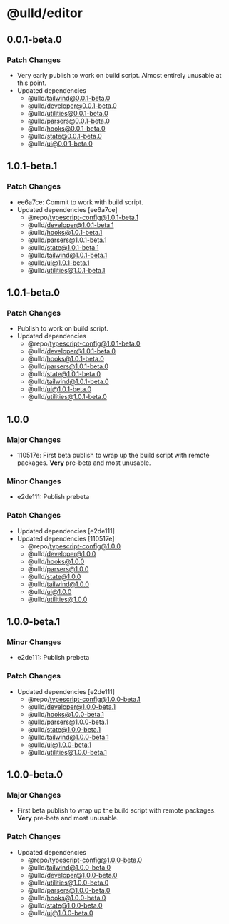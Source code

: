 # @ulld/editor

## 0.0.1-beta.0

### Patch Changes

- Very early publish to work on build script. Almost entirely unusable at this point.
- Updated dependencies
  - @ulld/tailwind@0.0.1-beta.0
  - @ulld/developer@0.0.1-beta.0
  - @ulld/utilities@0.0.1-beta.0
  - @ulld/parsers@0.0.1-beta.0
  - @ulld/hooks@0.0.1-beta.0
  - @ulld/state@0.0.1-beta.0
  - @ulld/ui@0.0.1-beta.0

## 1.0.1-beta.1

### Patch Changes

- ee6a7ce: Commit to work with build script.
- Updated dependencies [ee6a7ce]
  - @repo/typescript-config@1.0.1-beta.1
  - @ulld/developer@1.0.1-beta.1
  - @ulld/hooks@1.0.1-beta.1
  - @ulld/parsers@1.0.1-beta.1
  - @ulld/state@1.0.1-beta.1
  - @ulld/tailwind@1.0.1-beta.1
  - @ulld/ui@1.0.1-beta.1
  - @ulld/utilities@1.0.1-beta.1

## 1.0.1-beta.0

### Patch Changes

- Publish to work on build script.
- Updated dependencies
  - @repo/typescript-config@1.0.1-beta.0
  - @ulld/developer@1.0.1-beta.0
  - @ulld/hooks@1.0.1-beta.0
  - @ulld/parsers@1.0.1-beta.0
  - @ulld/state@1.0.1-beta.0
  - @ulld/tailwind@1.0.1-beta.0
  - @ulld/ui@1.0.1-beta.0
  - @ulld/utilities@1.0.1-beta.0

## 1.0.0

### Major Changes

- 110517e: First beta publish to wrap up the build script with remote packages. **Very** pre-beta and most unusable.

### Minor Changes

- e2de111: Publish prebeta

### Patch Changes

- Updated dependencies [e2de111]
- Updated dependencies [110517e]
  - @repo/typescript-config@1.0.0
  - @ulld/developer@1.0.0
  - @ulld/hooks@1.0.0
  - @ulld/parsers@1.0.0
  - @ulld/state@1.0.0
  - @ulld/tailwind@1.0.0
  - @ulld/ui@1.0.0
  - @ulld/utilities@1.0.0

## 1.0.0-beta.1

### Minor Changes

- e2de111: Publish prebeta

### Patch Changes

- Updated dependencies [e2de111]
  - @repo/typescript-config@1.0.0-beta.1
  - @ulld/developer@1.0.0-beta.1
  - @ulld/hooks@1.0.0-beta.1
  - @ulld/parsers@1.0.0-beta.1
  - @ulld/state@1.0.0-beta.1
  - @ulld/tailwind@1.0.0-beta.1
  - @ulld/ui@1.0.0-beta.1
  - @ulld/utilities@1.0.0-beta.1

## 1.0.0-beta.0

### Major Changes

- First beta publish to wrap up the build script with remote packages. **Very** pre-beta and most unusable.

### Patch Changes

- Updated dependencies
  - @repo/typescript-config@1.0.0-beta.0
  - @ulld/tailwind@1.0.0-beta.0
  - @ulld/developer@1.0.0-beta.0
  - @ulld/utilities@1.0.0-beta.0
  - @ulld/parsers@1.0.0-beta.0
  - @ulld/hooks@1.0.0-beta.0
  - @ulld/state@1.0.0-beta.0
  - @ulld/ui@1.0.0-beta.0
